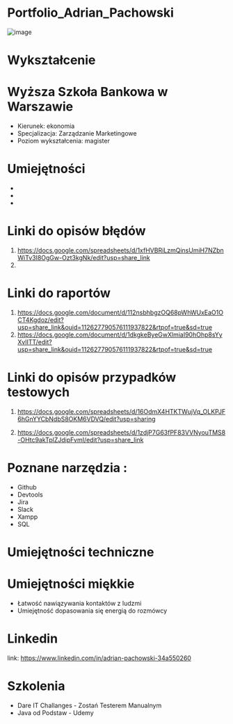 # Portfolio_Adrian_Pachowski #
![image](https://user-images.githubusercontent.com/119878644/220167339-a2315677-ad70-4d5b-b6fb-f40a26dc9e55.png)

# Wykształcenie

# Wyższa Szkoła Bankowa w Warszawie #

- Kierunek: ekonomia
- Specjalizacja: Zarządzanie Marketingowe
- Poziom wykształcenia: magister

# Umiejętności 

-
-
- 

# Linki do opisów błędów
1. https://docs.google.com/spreadsheets/d/1xfHVBRiLzmQinsUmiH7NZbnWiTv3I8OgGw-Ozt3kgNk/edit?usp=share_link
2. 
# Linki do raportów

1. https://docs.google.com/document/d/112nsbhbgzOQ68pWhWUxEaO1OCT4Kgdoz/edit?usp=share_link&ouid=112627790576111937822&rtpof=true&sd=true
2. https://docs.google.com/document/d/1dkgkeByeGwXlmiaI90hOhp8sYyXvlITT/edit?usp=share_link&ouid=112627790576111937822&rtpof=true&sd=true
# Linki do opisów przypadków testowych

1. https://docs.google.com/spreadsheets/d/16OdmX4HTKTWujVq_OLKPJF6hGnYYCbNdbS8OKM6VDVQ/edit?usp=sharing

2. https://docs.google.com/spreadsheets/d/1zdjP7G63fPF83VVNyouTMS8-OHtc9akTplZJdipFvmI/edit?usp=share_link


# Poznane narzędzia :

- Github
- Devtools
- Jira
- Slack
- Xampp
- SQL

# Umiejętności techniczne

# Umiejętności miękkie

- Łatwość nawiązywania kontaktów z ludzmi 
- Umiejętność dopasowania się energią do rozmówcy


# Linkedin 

link: https://www.linkedin.com/in/adrian-pachowski-34a550260

# Szkolenia

- Dare IT Challanges - Zostań Testerem Manualnym
- Java od Podstaw - Udemy 



